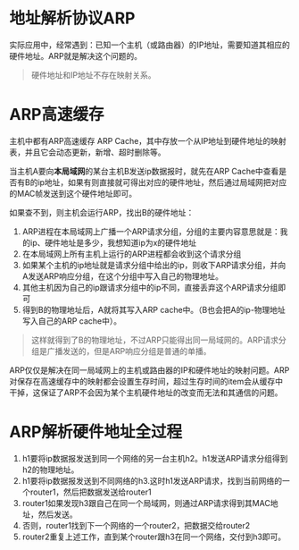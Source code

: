 # 地址解析协议ARP
实际应用中，经常遇到：已知一个主机（或路由器）的IP地址，需要知道其相应的硬件地址。ARP就是解决这个问题的。
> 硬件地址和IP地址不存在映射关系。

# ARP高速缓存
主机中都有ARP高速缓存 ARP Cache，其中存放一个从IP地址到硬件地址的映射表，并且它会动态更新，新增、超时删除等。

当主机A要向**本局域网**的某台主机B发送ip数据报时，就先在ARP Cache中查看是否有B的ip地址，如果有则直接就可得出对应的硬件地址，然后通过局域网把对应的MAC帧发送到这个硬件地址即可。

如果查不到，则主机会运行ARP，找出B的硬件地址：
1.  ARP进程在本局域网上广播一个ARP请求分组，分组的主要内容意思就是：我的ip、硬件地址是多少，我想知道ip为x的硬件地址
2.  在本局域网上所有主机上运行的ARP进程都会收到这个请求分组
3.  如果某个主机的ip地址就是请求分组中给出的ip，则收下ARP请求分组，并向A发送ARP响应分组，在这个分组中写入自己的物理地址。
4.  其他主机因为自己的ip跟请求分组中的ip不同，直接丢弃这个ARP请求分组即可
5. 得到B的物理地址后，A就将其写入ARP cache中。（B也会把A的ip-物理地址写入自己的ARP cache中）。
> 这样就得到了B的物理地址，不过ARP只能得出同一局域网的。ARP请求分组是广播发送的，但是ARP响应分组是普通的单播。

ARP仅仅是解决在同一局域网上的主机或路由器的IP和硬件地址的映射问题。ARP对保存在高速缓存中的映射都会设置生存时间，超过生存时间的item会从缓存中干掉，这保证了ARP不会因为某个主机硬件地址的改变而无法和其通信的问题。

# ARP解析硬件地址全过程

1.  h1要将ip数据报发送到同一个网络的另一台主机h2。h1发送ARP请求分组得到h2的物理地址。
2.  h1要将ip数据报发送到不同网络的h3.这时h1发送ARP请求，找到当前网络的一个router1，然后把数据发送给router1
3.  router1如果发现h3跟自己在同一个局域网，则通过ARP请求得到其MAC地址，然后发送。
4.  否则，router1找到下一个网络的一个router2，把数据交给router2
5.  router2重复上述工作，直到某个router跟h3在同一个网络，交付到h3即可。
